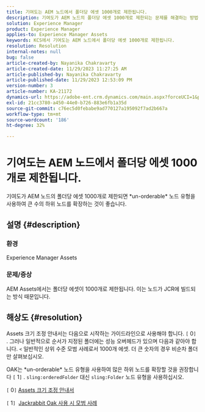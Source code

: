 ```yaml
---
title: 기여도는 AEM 노드에서 폴더당 에셋 1000개로 제한됩니다.
description: 기여도가 AEM 노드의 폴더당 에셋 1000개로 제한되는 문제를 해결하는 방법에 대해 알아봅니다.
solution: Experience Manager
product: Experience Manager
applies-to: Experience Manager Assets
keywords: KCS에서 기여도는 AEM 노드에서 폴더당 에셋 1000개로 제한됩니다.
resolution: Resolution
internal-notes: null
bug: false
article-created-by: Nayanika Chakravarty
article-created-date: 11/29/2023 11:27:25 AM
article-published-by: Nayanika Chakravarty
article-published-date: 11/29/2023 12:53:09 PM
version-number: 3
article-number: KA-21172
dynamics-url: https://adobe-ent.crm.dynamics.com/main.aspx?forceUCI=1&pagetype=entityrecord&etn=knowledgearticle&id=596a573e-aa8e-ee11-8179-6045bd006239
exl-id: 21cc3780-a450-44e0-b726-883e6fb1a35d
source-git-commit: c76ec5d0febabe9ad770127a195092f7ad2b667a
workflow-type: tm+mt
source-wordcount: '186'
ht-degree: 32%

---
```


# 기여도는 AEM 노드에서 폴더당 에셋 1000개로 제한됩니다.


기여도가 AEM 노드의 폴더당 에셋 1000개로 제한되면 \*un-orderable\* 노드 유형을 사용하여 큰 수의 하위 노드를 확장하는 것이 좋습니다.

## 설명 {#description}


### <b>환경</b>

Experience Manager Assets



### <b>문제/증상</b>

AEM Assets에서는 폴더당 에셋이 1000개로 제한됩니다. 이는 노드가 JCR에 빌드되는 방식 때문입니다.


## 해상도 {#resolution}


Assets 크기 조정 안내서는 다음으로 시작하는 가이드라인으로 사용해야 합니다. `[` 0`]` . 그러나 일반적으로 순서가 지정된 폴더에는 성능 오버헤드가 있으며 다음과 같아야 합니다. `<`  일반적인 상위 수준 모범 사례로서 1000개 에셋. 더 큰 숫자의 경우 비순차 폴더만 살펴보십시오.

OAK는 \*un-orderable\* 노드 유형을 사용하여 많은 하위 노드를 확장할 것을 권장합니다 `[` 1`]` . `sling:orderedFolder` 대신 `sling:Folder` 노드 유형을 사용하십시오.

`[` 0`]`  [Assets 크기 조정 안내서](https://experienceleague.adobe.com/docs/experience-manager-65/assets/administer/assets-sizing-guide.html?lang=en)

`[` 1`]`  [Jackrabbit Oak 사용 시 모범 사례](https://jackrabbit.apache.org/oak/docs/dos_and_donts.html)
